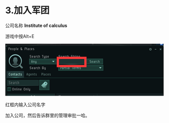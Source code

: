# 3.加入军团

公司名称 **Institute of calculus**

游戏中按Alt+E

![](../.gitbook/assets/jia-ru-gong-si.png)

红框内输入公司名字



加入公司，然后告诉群里的管理审批一哈。

